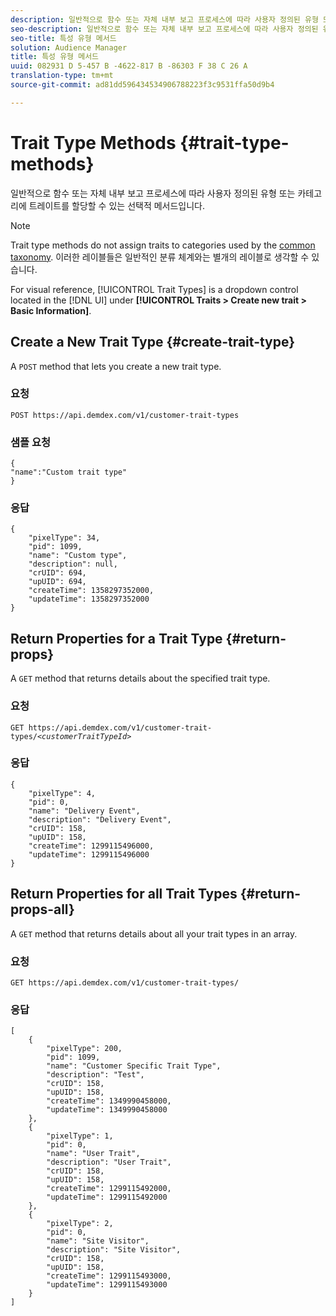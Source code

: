 ```yaml
---
description: 일반적으로 함수 또는 자체 내부 보고 프로세스에 따라 사용자 정의된 유형 또는 카테고리에 트레이트를 할당할 수 있는 선택적 메서드입니다.
seo-description: 일반적으로 함수 또는 자체 내부 보고 프로세스에 따라 사용자 정의된 유형 또는 카테고리에 트레이트를 할당할 수 있는 선택적 메서드입니다.
seo-title: 특성 유형 메서드
solution: Audience Manager
title: 특성 유형 메서드
uuid: 082931 D 5-457 B -4622-817 B -86303 F 38 C 26 A
translation-type: tm+mt
source-git-commit: ad81dd596434534906788223f3c9531ffa50d9b4

---
```



# Trait Type Methods {#trait-type-methods}

일반적으로 함수 또는 자체 내부 보고 프로세스에 따라 사용자 정의된 유형 또는 카테고리에 트레이트를 할당할 수 있는 선택적 메서드입니다.

<!-- c_rest_api_trait_types_intro.xml -->

>[!NOTE]
>
>Trait type methods do not assign traits to categories used by the [common taxonomy](../../api/rest-api-main/aam-api-taxonomy.md#taxonomic-api-methods). 이러한 레이블들은 일반적인 분류 체계와는 별개의 레이블로 생각할 수 있습니다.

For visual reference, [!UICONTROL Trait Types] is a dropdown control located in the [!DNL UI] under **[!UICONTROL Traits > Create new trait > Basic Information]**.

## Create a New Trait Type {#create-trait-type}

A `POST` method that lets you create a new trait type.

<!-- r_rest_api_create_trait_type.xml -->

### 요청

`POST https://api.demdex.com/v1/customer-trait-types`

### 샘플 요청

```
{
"name":"Custom trait type"
}
```

### 응답

```
{
    "pixelType": 34,
    "pid": 1099,
    "name": "Custom type",
    "description": null,
    "crUID": 694,
    "upUID": 694,
    "createTime": 1358297352000,
    "updateTime": 1358297352000
}
```

## Return Properties for a Trait Type {#return-props}

A `GET` method that returns details about the specified trait type.

<!-- r_rest_api_get_trait_type.xml -->

### 요청

`GET https://api.demdex.com/v1/customer-trait-types/`*`<customerTraitTypeId>`*

### 응답

```
{
    "pixelType": 4,
    "pid": 0,
    "name": "Delivery Event",
    "description": "Delivery Event",
    "crUID": 158,
    "upUID": 158,
    "createTime": 1299115496000,
    "updateTime": 1299115496000
}
```

## Return Properties for all Trait Types {#return-props-all}

A `GET` method that returns details about all your trait types in an array.

<!-- r_rest_api_get_trait_types.xml -->

### 요청

`GET https://api.demdex.com/v1/customer-trait-types/`

### 응답

```
[
    {
        "pixelType": 200,
        "pid": 1099,
        "name": "Customer Specific Trait Type",
        "description": "Test",
        "crUID": 158,
        "upUID": 158,
        "createTime": 1349990458000,
        "updateTime": 1349990458000
    },
    {
        "pixelType": 1,
        "pid": 0,
        "name": "User Trait",
        "description": "User Trait",
        "crUID": 158,
        "upUID": 158,
        "createTime": 1299115492000,
        "updateTime": 1299115492000
    },
    {
        "pixelType": 2,
        "pid": 0,
        "name": "Site Visitor",
        "description": "Site Visitor",
        "crUID": 158,
        "upUID": 158,
        "createTime": 1299115493000,
        "updateTime": 1299115493000
    }
]
```
